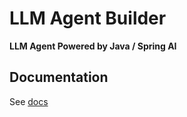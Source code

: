 # LLM Agent Builder

**LLM Agent Powered by Java / Spring AI**

## Documentation

See [docs](https://llmagentbuilder.github.io/llm-agent-builder/)

